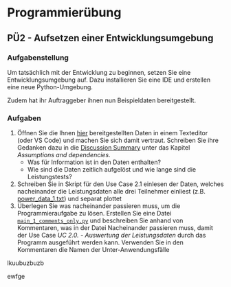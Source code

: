 # Programmierübung

## PÜ2 - Aufsetzen einer Entwicklungsumgebung


### Aufgabenstellung 

Um tatsächlich mit der Entwicklung zu beginnen, setzen Sie eine Entwicklungsumgebung auf. Dazu installieren Sie eine IDE und erstellen eine neue Python-Umgebung.

Zudem hat ihr Auftraggeber ihnen nun Beispieldaten bereitgestellt.

### Aufgaben

1. Öffnen Sie die Ihnen [hier](https://github.com/jhumci/MCI-MSE_Aufgaben/tree/main/P%C3%9C2/input_data) bereitgestellten Daten in einem Texteditor (oder VS Code) und machen Sie sich damit vertraut. Schreiben Sie ihre Gedanken dazu in die [Discussion Summary](https://github.com/jhumci/MCI-MSE_Aufgaben/blob/main/P%C3%9C1/DiscussionSummary.md) unter das Kapitel *Assumptions and dependencies*.
    - Was für Information ist in den Daten enthalten? 
    - Wie sind die Daten zeitlich aufgelöst und wie lange sind die Leistungstests?
2. Schreiben Sie in Skript für den Use Case 2.1 einlesen der Daten, welches nacheinander die Leistungsdaten alle drei Teilnehmer einliest (z.B. [power_data_1.txt](https://github.com/jhumci/MCI-MSE_Aufgaben/blob/main/P%C3%9C2/input_data/power_data_1.txt)) und separat plottet
3. Überlegen Sie was nacheinander passieren muss, um die Programmieraufgabe zu lösen. Erstellen Sie eine Datei [```main_1_comments_only.py```](https://github.com/jhumci/MCI-MSE_Aufgaben/blob/main/P%C3%9C2/main_1_comments_only.py) und beschreiben Sie anhand von Kommentaren, was in der Datei Nacheinander passieren muss, damit der Use Case *UC 2.0. - Auswertung der Leistungsdaten* durch das Programm ausgeführt werden kann. Verwenden Sie in den Kommentaren  die Namen der Unter-Anwendungsfälle

lkuubuzbuzb

ewfge
